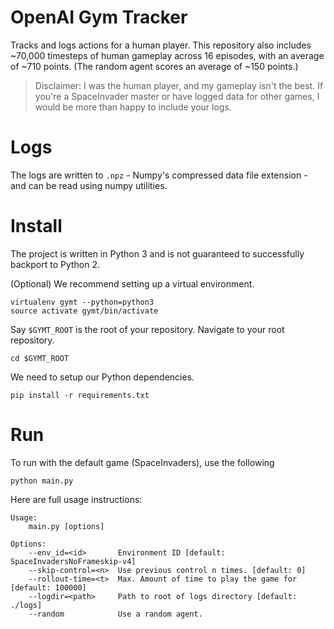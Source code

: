 # OpenAI Gym Tracker
Tracks and logs actions for a human player. This repository also includes
~70,000 timesteps of human gameplay across 16 episodes, with an average of ~710
points. (The random agent scores an average of ~150 points.)

> Disclaimer: I was the human player, and my gameplay isn't the best. If you're
a SpaceInvader master or have logged data for other games, I would be more than
happy to include your logs.

# Logs

The logs are written to `.npz` - Numpy's compressed data file extension - and
can be read using numpy utilities.

# Install

The project is written in Python 3 and is not guaranteed to successfully backport to Python 2.

(Optional) We recommend setting up a virtual environment.

```
virtualenv gymt --python=python3
source activate gymt/bin/activate
```

Say `$GYMT_ROOT` is the root of your repository. Navigate to your root repository.

```
cd $GYMT_ROOT
```

We need to setup our Python dependencies.

```
pip install -r requirements.txt
```

# Run

To run with the default game (SpaceInvaders), use the following

```
python main.py
```

Here are full usage instructions:

```
Usage:
    main.py [options]

Options:
    --env_id=<id>       Environment ID [default: SpaceInvadersNoFrameskip-v4]
    --skip-control=<n>  Use previous control n times. [default: 0]
    --rollout-time=<t>  Max. Amount of time to play the game for [default: 100000]
    --logdir=<path>     Path to root of logs directory [default: ./logs]
    --random            Use a random agent.
```
